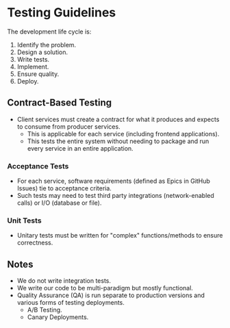 # Testing Guidelines

The development life cycle is:

1. Identify the problem.
2. Design a solution.
3. Write tests.
4. Implement.
5. Ensure quality.
6. Deploy.

## Contract-Based Testing

- Client services must create a contract for what it produces and expects to consume from producer services.
  - This is applicable for each service (including frontend applications).
  - This tests the entire system without needing to package and run every service in an entire application.

### Acceptance Tests

- For each service, software requirements (defined as Epics in GitHub Issues) tie to acceptance criteria.
- Such tests may need to test third party integrations (network-enabled calls) or I/O (database or file).

### Unit Tests

- Unitary tests must be written for "complex" functions/methods to ensure correctness.

## Notes

- We do not write integration tests.
- We write our code to be multi-paradigm but mostly functional.
- Quality Assurance (QA) is run separate to production versions and various forms of testing deployments.
  - A/B Testing.
  - Canary Deployments.
